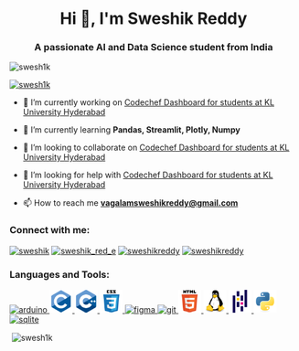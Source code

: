 <h1 align="center">Hi 👋, I'm Sweshik Reddy</h1>
<h3 align="center">A passionate AI and Data Science student from India</h3>

<p align="left"> <img src="https://komarev.com/ghpvc/?username=swesh1k&label=Profile%20views&color=0e75b6&style=flat" alt="swesh1k" /> </p>

<p align="left"> <a href="https://github.com/ryo-ma/github-profile-trophy"><img src="https://github-profile-trophy.vercel.app/?username=swesh1k&theme=onedark" alt="swesh1k" /></a> </p>

- 🔭 I’m currently working on [Codechef Dashboard for students at KL University Hyderabad](https://github.com/SWESH1K/Codechef_Web)

- 🌱 I’m currently learning **Pandas, Streamlit, Plotly, Numpy**

- 👯 I’m looking to collaborate on [Codechef Dashboard for students at KL University Hyderabad](https://github.com/SWESH1K/Codechef_Web)

- 🤝 I’m looking for help with [Codechef Dashboard for students at KL University Hyderabad](https://github.com/SWESH1K/Codechef_Web)

- 📫 How to reach me **vagalamsweshikreddy@gmail.com**

<h3 align="left">Connect with me:</h3>
<p align="left">
<a href="https://linkedin.com/in/sweshik" target="blank"><img align="center" src="https://raw.githubusercontent.com/rahuldkjain/github-profile-readme-generator/master/src/images/icons/Social/linked-in-alt.svg" alt="sweshik" height="30" width="40" /></a>
<a href="https://instagram.com/sweshik_red_e" target="blank"><img align="center" src="https://raw.githubusercontent.com/rahuldkjain/github-profile-readme-generator/master/src/images/icons/Social/instagram.svg" alt="sweshik_red_e" height="30" width="40" /></a>
<a href="https://www.codechef.com/users/sweshikreddy" target="blank"><img align="center" src="https://cdn.jsdelivr.net/npm/simple-icons@3.1.0/icons/codechef.svg" alt="sweshikreddy" height="30" width="40" /></a>
<a href="https://www.leetcode.com/sweshikreddy" target="blank"><img align="center" src="https://raw.githubusercontent.com/rahuldkjain/github-profile-readme-generator/master/src/images/icons/Social/leet-code.svg" alt="sweshikreddy" height="30" width="40" /></a>
</p>

<h3 align="left">Languages and Tools:</h3>
<p align="left"> <a href="https://www.arduino.cc/" target="_blank" rel="noreferrer"> <img src="https://cdn.worldvectorlogo.com/logos/arduino-1.svg" alt="arduino" width="40" height="40"/> </a> <a href="https://www.cprogramming.com/" target="_blank" rel="noreferrer"> <img src="https://raw.githubusercontent.com/devicons/devicon/master/icons/c/c-original.svg" alt="c" width="40" height="40"/> </a> <a href="https://www.w3schools.com/cpp/" target="_blank" rel="noreferrer"> <img src="https://raw.githubusercontent.com/devicons/devicon/master/icons/cplusplus/cplusplus-original.svg" alt="cplusplus" width="40" height="40"/> </a> <a href="https://www.w3schools.com/css/" target="_blank" rel="noreferrer"> <img src="https://raw.githubusercontent.com/devicons/devicon/master/icons/css3/css3-original-wordmark.svg" alt="css3" width="40" height="40"/> </a> <a href="https://www.figma.com/" target="_blank" rel="noreferrer"> <img src="https://www.vectorlogo.zone/logos/figma/figma-icon.svg" alt="figma" width="40" height="40"/> </a> <a href="https://git-scm.com/" target="_blank" rel="noreferrer"> <img src="https://www.vectorlogo.zone/logos/git-scm/git-scm-icon.svg" alt="git" width="40" height="40"/> </a> <a href="https://www.w3.org/html/" target="_blank" rel="noreferrer"> <img src="https://raw.githubusercontent.com/devicons/devicon/master/icons/html5/html5-original-wordmark.svg" alt="html5" width="40" height="40"/> </a> <a href="https://www.linux.org/" target="_blank" rel="noreferrer"> <img src="https://raw.githubusercontent.com/devicons/devicon/master/icons/linux/linux-original.svg" alt="linux" width="40" height="40"/> </a> <a href="https://pandas.pydata.org/" target="_blank" rel="noreferrer"> <img src="https://raw.githubusercontent.com/devicons/devicon/2ae2a900d2f041da66e950e4d48052658d850630/icons/pandas/pandas-original.svg" alt="pandas" width="40" height="40"/> </a> <a href="https://www.python.org" target="_blank" rel="noreferrer"> <img src="https://raw.githubusercontent.com/devicons/devicon/master/icons/python/python-original.svg" alt="python" width="40" height="40"/> </a> <a href="https://www.sqlite.org/" target="_blank" rel="noreferrer"> <img src="https://www.vectorlogo.zone/logos/sqlite/sqlite-icon.svg" alt="sqlite" width="40" height="40"/> </a> </p>

<p>&nbsp;<img align="center" src="https://github-readme-stats.vercel.app/api?username=swesh1k&show_icons=true&locale=en" alt="swesh1k" /></p>
